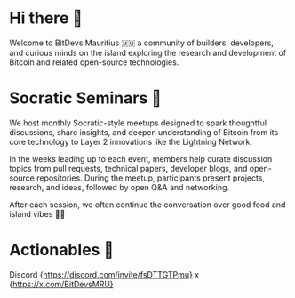 # Hi there 👋
Welcome to BitDevs Mauritius 🇲🇺 a community of builders, developers, and curious minds on the island exploring the research and development of Bitcoin and related open-source technologies.

# Socratic Seminars 🧠
We host monthly Socratic-style meetups designed to spark thoughtful discussions, share insights, and deepen understanding of Bitcoin from its core technology to Layer 2 innovations like the Lightning Network.

In the weeks leading up to each event, members help curate discussion topics from pull requests, technical papers, developer blogs, and open-source repositories. During the meetup, participants present projects, research, and ideas, followed by open Q&A and networking.

After each session, we often continue the conversation over good food and island vibes 🌴💬

# Actionables 🚀
Discord {https://discord.com/invite/fsDTTGTPmu}
x {https://x.com/BitDevsMRU}
